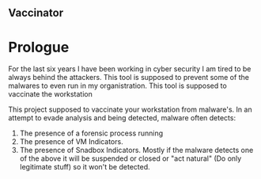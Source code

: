 ## Vaccinator

# Prologue
For the last six years I have been working in cyber security
I am tired to be always behind the attackers.
This tool is supposed to prevent some of the malwares to even run in my organistration.
This tool is supposed to vaccinate the workstation


This project supposed to vaccinate your workstation from malware's.
In an attempt to evade analysis and being detected, malware often detects:
1) The presence of a forensic process running
2) The presence of VM Indicators.
3) The presence of Snadbox Indicators.
Mostly if the malware detects one of the above it will be suspended or closed or "act natural" (Do only legitimate stuff) so it won't be detected.

